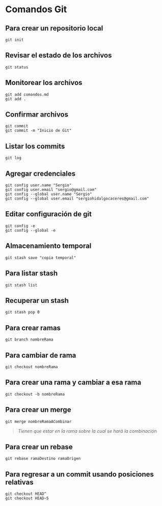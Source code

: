 # Comandos Git

## Para crear un repositorio local

```
git init
```

## Revisar el estado de los archivos

```
git status
```

## Monitorear los archivos

```
git add comandos.md
git add .
```

## Confirmar archivos

```
git commit
git commit -m "Inicio de Git"
```

## Listar los commits

```
git log
```

## Agregar credenciales

```
git config user.name "Sergio"
git config user.email "sergio@gmail.com"
git config --global user.name "Sergio"
git config --global user.email "sergiohidalgocaceres@gmail.com"
```

## Editar configuración de git

```
git config -e
git config --global -e
```

## Almacenamiento temporal

```
git stash save "copia temporal"
```

## Para listar stash

```
git stash list
```

## Recuperar un stash

```
git stash pop 0
```

## Para crear ramas

```
git branch nombreRama
```

## Para cambiar de rama

```
git checkout nombreRama
```

## Para crear una rama y cambiar a esa rama

```
git checkout -b nombreRama
```

## Para crear un merge

```
git merge nombreRamaACombinar
```

> _Tienen que estar en la rama sobre la cual se hará la combinación_

## Para crear un rebase

```
git rebase ramaDestino ramaOrigen
```

## Para regresar a un commit usando posiciones relativas

```
git checkout HEAD^
git checkout HEAD~5
```
